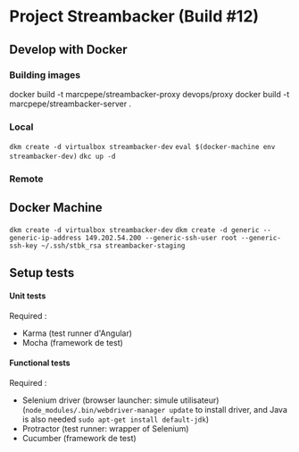 # Project Streambacker (Build #12)

## Develop with Docker

### Building images

docker build -t marcpepe/streambacker-proxy devops/proxy
docker build -t marcpepe/streambacker-server .

### Local

`dkm create -d virtualbox streambacker-dev`
`eval $(docker-machine env streambacker-dev)`
`dkc up -d`

### Remote

## Docker Machine

`dkm create -d virtualbox streambacker-dev`
`dkm create -d generic --generic-ip-address 149.202.54.200 --generic-ssh-user root --generic-ssh-key ~/.ssh/stbk_rsa streambacker-staging`

## Setup tests

#### Unit tests

Required :
- Karma (test runner d'Angular)
- Mocha (framework de test)


#### Functional tests

Required :
- Selenium driver (browser launcher: simule utilisateur) (`node_modules/.bin/webdriver-manager update` to install driver, and Java is also needed `sudo apt-get install default-jdk`)
- Protractor (test runner: wrapper of Selenium)
- Cucumber (framework de test)

